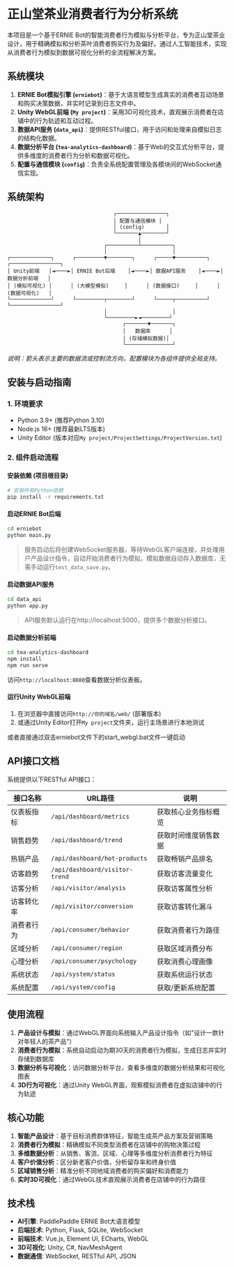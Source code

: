 # 正山堂茶业消费者行为分析系统

本项目是一个基于ERNIE Bot的智能消费者行为模拟与分析平台，专为正山堂茶业设计，用于精确模拟和分析茶叶消费者购买行为及偏好。通过人工智能技术，实现从消费者行为模拟到数据可视化分析的全流程解决方案。

## 系统模块

1. **ERNIE Bot模拟引擎 (`erniebot`)**：基于大语言模型生成真实的消费者互动场景和购买决策数据，并实时记录到日志文件中。
2. **Unity WebGL前端 (`My project`)**：采用3D可视化技术，直观展示消费者在店铺中的行为轨迹和互动过程。
3. **数据API服务 (`data_api`)**：提供RESTful接口，用于访问和处理来自模拟日志的结构化数据。
4. **数据分析平台 (`tea-analytics-dashboard`)**：基于Web的交互式分析平台，提供多维度的消费者行为分析和数据可视化。
5. **配置与通信模块 (`config`)**：负责全系统配置管理及各模块间的WebSocket通信实现。

## 系统架构

```
                                  ┌────────────────┐
                                  │ 配置与通信模块 │
                                  │ (config)       │
                                  └───────▲────────┘
                                          │
                               ┌──────────┴──────────┐
                               │                     │
┌─────────────┐      ┌─────────▼────────┐      ┌─────▼──────────┐      ┌────────────────┐
│ Unity前端   │◄────►│ ERNIE Bot后端    │◄────►│ 数据API服务    │◄────►│ 数据分析前端   │
│ (模拟可视化) │      │ (大模型模拟)     │      │ (数据接口)     │      │ (数据可视化)   │
└─────────────┘      └─────────┬────────┘      └─────┬──────────┘      └────────────────┘
                               │                     │
                               └─────────►◄─────────┘
                                     ┌───────▼───────┐
                                     │   数据库      │
                                     │ (存储模拟数据)│
                                     └───────────────┘
```
*说明：箭头表示主要的数据流或控制流方向，配置模块为各组件提供全局支持。*

## 安装与启动指南

### 1. 环境要求

- Python 3.9+ (推荐Python 3.10)
- Node.js 16+ (推荐最新LTS版本)
- Unity Editor (版本对应`My project/ProjectSettings/ProjectVersion.txt`) 

### 2. 组件启动流程

#### 安装依赖 (项目根目录)

```bash
# 安装所有Python依赖
pip install -r requirements.txt
```

#### 启动ERNIE Bot后端

```bash
cd erniebot
python main.py
```

> 服务启动后将创建WebSocket服务器，等待WebGL客户端连接，并处理用户产品设计指令，自动开始消费者行为模拟。模拟数据自动存入数据库，无需手动运行`test_data_save.py`。

#### 启动数据API服务

```bash
cd data_api
python app.py
```

> API服务默认运行在http://localhost:5000，提供多个数据分析接口。

#### 启动数据分析前端

```bash
cd tea-analytics-dashboard
npm install
npm run serve
```

访问`http://localhost:8080`查看数据分析仪表板。

#### 运行Unity WebGL前端

1. 在浏览器中直接访问`http://你的域名/web/` (部署版本)
2. 或通过Unity Editor打开`My project`文件夹，运行主场景进行本地测试

或者直接通过双击erniebot文件下的start_webgl.bat文件一键启动

## API接口文档

系统提供以下RESTful API接口：

| 接口名称 | URL路径 | 说明 |
|---------|---------|------|
| 仪表板指标 | `/api/dashboard/metrics` | 获取核心业务指标概览 |
| 销售趋势 | `/api/dashboard/trend` | 获取时间维度销售数据 |
| 热销产品 | `/api/dashboard/hot-products` | 获取畅销产品排名 |
| 访客趋势 | `/api/dashboard/visitor-trend` | 获取访客流量变化 |
| 访客分析 | `/api/visitor/analysis` | 获取访客属性分析 |
| 访客转化率 | `/api/visitor/conversion` | 获取访客转化漏斗 |
| 消费者行为 | `/api/consumer/behavior` | 获取消费者行为路径 |
| 区域分析 | `/api/consumer/region` | 获取区域消费分布 |
| 心理分析 | `/api/consumer/psychology` | 获取消费心理画像 |
| 系统状态 | `/api/system/status` | 获取系统运行状态 |
| 系统配置 | `/api/system/config` | 获取/更新系统配置 |

## 使用流程

1. **产品设计与模拟**：通过WebGL界面向系统输入产品设计指令（如"设计一款针对年轻人的茶产品"）
2. **消费者行为模拟**：系统自动启动为期30天的消费者行为模拟，生成日志并实时存储到数据库
3. **数据分析与可视化**：访问数据分析平台，查看多维度的数据分析结果和可视化图表
4. **3D行为可视化**：通过Unity WebGL界面，观察模拟消费者在虚拟店铺中的行为轨迹

## 核心功能

1. **智能产品设计**：基于目标消费群体特征，智能生成茶产品方案及营销策略
2. **消费者行为模拟**：精确模拟不同类型消费者在店铺中的购物决策过程
3. **多维数据分析**：从销售、客流、区域、心理等多维度分析消费者行为特征
4. **客户价值分析**：区分新老客户价值，分析留存率和终身价值
5. **区域销售分析**：精准分析不同地域消费者的购买偏好和消费能力
6. **实时3D可视化**：通过WebGL技术直观展示消费者在店铺中的行为路径

## 技术栈

- **AI引擎**: PaddlePaddle ERNIE Bot大语言模型
- **后端技术**: Python, Flask, SQLite, WebSocket
- **前端技术**: Vue.js, Element UI, ECharts, WebGL
- **3D可视化**: Unity, C#, NavMeshAgent
- **数据通信**: WebSocket, RESTful API, JSON
